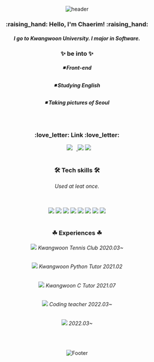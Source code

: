 <div align=center>
 
![header](https://capsule-render.vercel.app/api?type=waving&color=50B0D8&height=200&section=header&text=Chaerim's%20Github&fontSize=35&fontColor=FFFFFF&fontAlignY=40&animation=twinkling) 
 
 <h3>:raising_hand: Hello, I'm Chaerim! :raising_hand:</h3> 
 <h5>I go to Kwangwoon University.
  I major in Software.</h5>
 
<h3>✨ be into ✨</h3> 
<h5>◾ Front-end</h5>
<h5>◾ Studying English</h5>
<h5>◾ Taking pictures of Seoul</h5>
<br> 
 <h3>:love_letter: Link :love_letter: </h3>
 <a href="https://www.instagram.com/perarduaadastra__/">
<img src="https://img.shields.io/badge/perarduaadastra__-E4405F?style=flat-square&logo=Instagram&logoColor=FFFFFF&link=https://www.instagram.com/perarduaadastra__/"
style="height : auto; margin-left : 10px; margin-right : 10px;"/>
</a>
 
<a href="mailto:dasapcr@gmail.com">
 <img src="https://img.shields.io/badge/dasapcr@gmail.com-d14836?style=flat-square&logo=Gmail&logoColor=white&link=dasapcr@gmail.com"/></a>

 <a href="https://www.notion.so/chaerim0626/">
 <img src="https://img.shields.io/badge/Notion-000000?style=flat-square&logo=Notion&logoColor=white"/></a>

<br> 
<br>   
 <h3>🛠 Tech skills 🛠 </h3>
 <h6>Used at leat once.</h6><br>
<img src="https://img.shields.io/badge/Python-3766AB?style=flat-square&logo=Python&logoColor=white"/>
<img src="https://img.shields.io/badge/HTML5-E34F26?style=flat-square&logo=HTML5&logoColor=white"/>
<img src="https://img.shields.io/badge/CSS3-1572B6?style=flat-square&logo=CSS3&logoColor=white"/>
 <img src="https://img.shields.io/badge/C-A8B9CC?style=flat-square&logo=C&logoColor=white"/>
 <img src="https://img.shields.io/badge/C%23-239120?style=flat-square&logo=C Sharp&logoColor=white"/>
 <img src="https://img.shields.io/badge/C++-00599C?style=flat-square&logo=C%2B%2B&logoColor=white"/>
 <img src="https://img.shields.io/badge/Java-007396?style=flat-square&logo=Java&logoColor=white"/>
<img src="https://img.shields.io/badge/JavaScript-F7DF1E?style=flat-square&logo=JavaScript&logoColor=white"/>
<br> 
<br> 
 <h3>☘ Experiences ☘</h3>
                                                                                        
<h6><img src= "https://img.shields.io/badge/-KWTC%2042th-green"/> Kwangwoon Tennis Club 2020.03~</h6>
<h6><img src= "https://img.shields.io/badge/-%20SW%20Preparatory%20School%20-3766AB"/> Kwangwoon Python Tutor 2021.02</h6>
<h6><img src= "https://img.shields.io/badge/-Summer%20SW%20School%20-lightgray"/> Kwangwoon C Tutor 2021.07</h6>
<h6><img src= "https://img.shields.io/badge/-Dlab-orange"/> Coding teacher 2022.03~</h6>
<h6><img src= "https://img.shields.io/badge/LikeLion-10th-important"/> 2022.03~</h6>
<!--<h6><img src= "https://img.shields.io/badge/UMC-2th-00C386"/> 2022.03~</h6> -->
                                                                                                  
<br>

 
![Footer](https://capsule-render.vercel.app/api?type=waving&color=50B0D8&height=200&section=footer)
 
</div>




